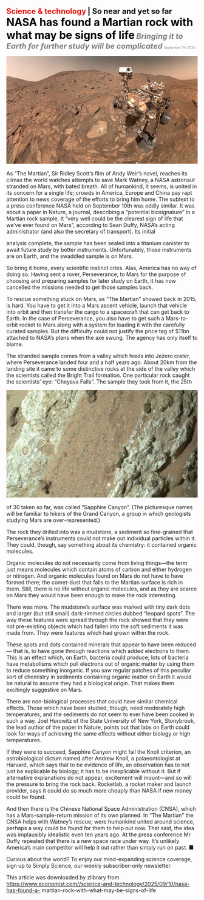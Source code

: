 <span style="color:#E3120B; font-size:14.9pt; font-weight:bold;">Science & technology</span> <span style="color:#000000; font-size:14.9pt; font-weight:bold;">| So near and yet so far</span>
<span style="color:#000000; font-size:21.0pt; font-weight:bold;">NASA has found a Martian rock with what may be signs of life</span>
<span style="color:#808080; font-size:14.9pt; font-weight:bold; font-style:italic;">Bringing it to Earth for further study will be complicated</span>
<span style="color:#808080; font-size:6.2pt;">September 11th 2025</span>

![](../images/068_NASA_has_found_a_Martian_rock_with_what_may_be_signs_of_life/p0275_img01.jpeg)

As “The Martian”, Sir Ridley Scott’s film of Andy Weir’s novel, reaches its climax the world watches attempts to save Mark Watney, a NASA astronaut stranded on Mars, with bated breath. All of humankind, it seems, is united in its concern for a single life; crowds in America, Europe and China pay rapt attention to news coverage of the efforts to bring him home. The subtext to a press conference NASA held on September 10th was oddly similar. It was about a paper in Nature, a journal, describing a “potential biosignature” in a Martian rock sample. It “very well could be the clearest sign of life that we’ve ever found on Mars”, according to Sean Duffy, NASA’s acting administrator (and also the secretary of transport). Its initial

analysis complete, the sample has been sealed into a titanium canister to await future study by better instruments. Unfortunately, those instruments are on Earth, and the swaddled sample is on Mars.

So bring it home, every scientific instinct cries. Alas, America has no way of doing so. Having sent a rover, Perseverance, to Mars for the purpose of choosing and preparing samples for later study on Earth, it has now cancelled the missions needed to get those samples back.

To rescue something stuck on Mars, as “The Martian” showed back in 2015, is hard. You have to get it into a Mars ascent vehicle, launch that vehicle into orbit and then transfer the cargo to a spacecraft that can get back to Earth. In the case of Perseverance, you also have to get such a Mars-to-orbit rocket to Mars along with a system for loading it with the carefully curated samples. But the difficulty could not justify the price tag of $11bn attached to NASA’s plans when the axe swung. The agency has only itself to blame.

The stranded sample comes from a valley which feeds into Jezero crater, where Perseverance landed four and a half years ago. About 20km from the landing site it came to some distinctive rocks at the side of the valley which the scientists called the Bright Trail formation. One particular rock caught the scientists’ eye: “Cheyava Falls”. The sample they took from it, the 25th

![](../images/068_NASA_has_found_a_Martian_rock_with_what_may_be_signs_of_life/p0276_img01.jpeg)

of 30 taken so far, was called “Sapphire Canyon”. (The picturesque names will be familiar to hikers of the Grand Canyon, a group in which geologists studying Mars are over-represented.)

The rock they drilled into was a mudstone, a sediment so fine-grained that Perseverance’s instruments could not make out individual particles within it. They could, though, say something about its chemistry: it contained organic molecules.

Organic molecules do not necessarily come from living things—the term just means molecules which contain atoms of carbon and either hydrogen or nitrogen. And organic molecules found on Mars do not have to have formed there; the comet-dust that falls to the Martian surface is rich in them. Still, there is no life without organic molecules, and as they are scarce on Mars they would have been enough to make the rock interesting.

There was more. The mudstone’s surface was marked with tiny dark dots and larger (but still small) dark-rimmed circles dubbed “leopard spots”. The way these features were spread through the rock showed that they were not pre-existing objects which had fallen into the soft sediments it was made from. They were features which had grown within the rock.

These spots and dots contained minerals that appear to have been reduced— that is, to have gone through reactions which added electrons to them. This is an effect which, on Earth, bacteria could produce; lots of bacteria have metabolisms which pull electrons out of organic matter by using them to reduce something inorganic. If you saw regular patches of this peculiar sort of chemistry in sediments containing organic matter on Earth it would be natural to assume they had a biological origin. That makes them excitingly suggestive on Mars.

There are non-biological processes that could have similar chemical effects. Those which have been studied, though, need moderately high temperatures, and the sediments do not seem to ever have been cooked in such a way. Joel Hurowitz of the State University of New York, Stonybrook, the lead author of the paper in Nature, points out that labs on Earth could look for ways of achieving the same effects without either biology or high temperatures.

If they were to succeed, Sapphire Canyon might fail the Knoll criterion, an astrobiological dictum named after Andrew Knoll, a palaeontologist at Harvard, which says that to be evidence of life, an observation has to not just be explicable by biology; it has to be inexplicable without it. But if alternative explanations do not appear, excitement will mount—and so will the pressure to bring the rock back. Rocketlab, a rocket maker and launch provider, says it could do so much more cheaply than NASA if new money could be found.

And then there is the Chinese National Space Administration (CNSA), which has a Mars-sample-return mission of its own planned. In “The Martian” the CNSA helps with Watney’s rescue; were humankind united around science, perhaps a way could be found for them to help out now. That said, the idea was implausibly idealistic even ten years ago. At the press conference Mr Duffy repeated that there is a new space race under way. It’s unlikely America’s main competitor will help it out rather than simply run on past. ■

Curious about the world? To enjoy our mind-expanding science coverage, sign up to Simply Science, our weekly subscriber-only newsletter.

This article was downloaded by zlibrary from https://www.economist.com//science-and-technology/2025/09/10/nasa-has-found-a- martian-rock-with-what-may-be-signs-of-life